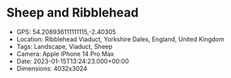 # Sheep and Ribblehead

- GPS: 54.208936111111115,-2.40305
- Location: Ribblehead Viaduct, Yorkshire Dales, England, United Kingdom
- Tags: Landscape, Viaduct, Sheep
- Camera: Apple iPhone 14 Pro Max
- Date: 2023-01-15T13:24:23.000+00:00
- Dimensions: 4032x3024
